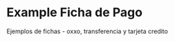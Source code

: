 Example Ficha de Pago
==================

Ejemplos de fichas - oxxo, transferencia y tarjeta credito
